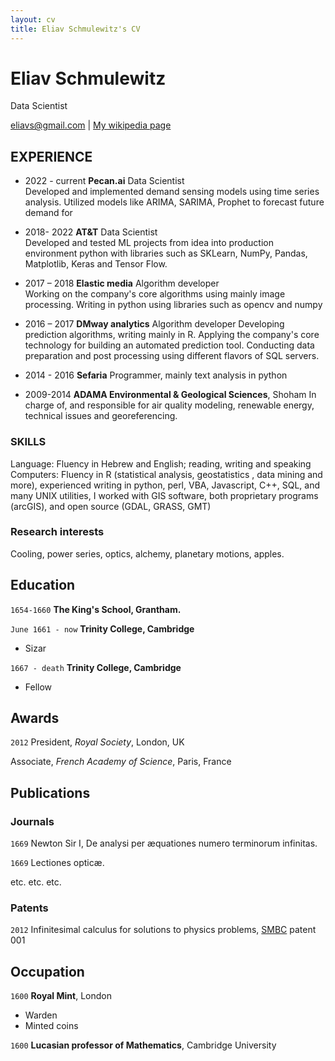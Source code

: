 ```yaml
---
layout: cv
title: Eliav Schmulewitz's CV
---
```

# Eliav Schmulewitz
Data Scientist

<div id="webaddress">
<a href="eliavs@gmail.com">eliavs@gmail.com</a>
| <a href="http://en.wikipedia.org/wiki/Isaac_Newton">My wikipedia page</a>
</div>


## EXPERIENCE

- 2022 - current **Pecan.ai**
Data Scientist  
Developed and implemented demand sensing models using time series analysis.
Utilized models like ARIMA, SARIMA, Prophet to forecast future demand for

- 2018- 2022 **AT&T** 
Data Scientist   
Developed and tested ML projects from idea  into production environment 
python with libraries such as SKLearn, NumPy, Pandas, Matplotlib, Keras and Tensor Flow.

- 2017 – 2018 **Elastic media** 
Algorithm developer  
 Working on the company's core algorithms using mainly image processing. Writing in python using libraries  such as   opencv and numpy
  
- 2016 – 2017 **DMway analytics** 
 Algorithm developer
Developing prediction algorithms, writing mainly in R. 
Applying the company's core technology for building an automated prediction tool. 
Conducting data preparation and post processing using different flavors of SQL servers.
- 2014 - 2016  **Sefaria** 
Programmer, mainly text analysis in python 
- 2009-2014 **ADAMA Environmental & Geological Sciences**, Shoham
In charge of, and responsible for air quality modeling, renewable energy, technical issues and
georeferencing.


### SKILLS

Language: Fluency in Hebrew and English; reading, writing and speaking
Computers: Fluency in R (statistical analysis, geostatistics , data mining and more), experienced writing in python, perl, VBA, Javascript, C++, SQL, and many UNIX utilities, I worked with GIS software, both proprietary programs (arcGIS), and open source (GDAL, GRASS, GMT)


### Research interests

Cooling, power series, optics, alchemy, planetary motions, apples.


## Education

`1654-1660`
__The King's School, Grantham.__

`June 1661 - now`
__Trinity College, Cambridge__

- Sizar

`1667 - death`
__Trinity College, Cambridge__

- Fellow



## Awards

`2012`
President, *Royal Society*, London, UK

Associate, *French Academy of Science*, Paris, France



## Publications

<!-- A list is also available [online](http://scholar.google.co.uk/citations?user=LTOTl0YAAAAJ) -->

### Journals

`1669`
Newton Sir I, De analysi per æquationes numero terminorum infinitas. 

`1669`
Lectiones opticæ.

etc. etc. etc.

### Patents

`2012`
Infinitesimal calculus for solutions to physics problems, [SMBC](http://www.techdirt.com/articles/20121011/09312820678/if-patents-had-been-around-time-newton.shtml) patent 001


## Occupation

`1600`
__Royal Mint__, London

- Warden
- Minted coins

`1600`
__Lucasian professor of Mathematics__, Cambridge University



<!-- ### Footer

Last updated: May 2013 -->


